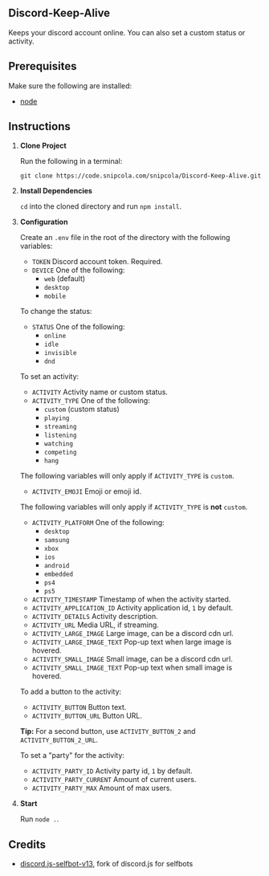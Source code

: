 ## Discord-Keep-Alive

Keeps your discord account online. You can also set a custom status or activity.

## Prerequisites

Make sure the following are installed:

- [node](https://nodejs.org)

## Instructions

1. **Clone Project**

   Run the following in a terminal:

   ```
   git clone https://code.snipcola.com/snipcola/Discord-Keep-Alive.git
   ```

2. **Install Dependencies**

   `cd` into the cloned directory and run `npm install`.

3. **Configuration**

   Create an `.env` file in the root of the directory with the following variables:

   - `TOKEN` Discord account token. Required.
   - `DEVICE` One of the following:
     - `web` (default)
     - `desktop`
     - `mobile`

   To change the status:

   - `STATUS` One of the following:
     - `online`
     - `idle`
     - `invisible`
     - `dnd`

   To set an activity:

   - `ACTIVITY` Activity name or custom status.
   - `ACTIVITY_TYPE` One of the following:
     - `custom` (custom status)
     - `playing`
     - `streaming`
     - `listening`
     - `watching`
     - `competing`
     - `hang`

   The following variables will only apply if `ACTIVITY_TYPE` is `custom`.

   - `ACTIVITY_EMOJI` Emoji or emoji id.

   The following variables will only apply if `ACTIVITY_TYPE` is **not** `custom`.

   - `ACTIVITY_PLATFORM` One of the following:
     - `desktop`
     - `samsung`
     - `xbox`
     - `ios`
     - `android`
     - `embedded`
     - `ps4`
     - `ps5`
   - `ACTIVITY_TIMESTAMP` Timestamp of when the activity started.
   - `ACTIVITY_APPLICATION_ID` Activity application id, `1` by default.
   - `ACTIVITY_DETAILS` Activity description.
   - `ACTIVITY_URL` Media URL, if streaming.
   - `ACTIVITY_LARGE_IMAGE` Large image, can be a discord cdn url.
   - `ACTIVITY_LARGE_IMAGE_TEXT` Pop-up text when large image is hovered.
   - `ACTIVITY_SMALL_IMAGE` Small image, can be a discord cdn url.
   - `ACTIVITY_SMALL_IMAGE_TEXT` Pop-up text when small image is hovered.

   To add a button to the activity:

   - `ACTIVITY_BUTTON` Button text.
   - `ACTIVITY_BUTTON_URL` Button URL.

   **Tip:** For a second button, use `ACTIVITY_BUTTON_2` and `ACTIVITY_BUTTON_2_URL`.

   To set a "party" for the activity:

   - `ACTIVITY_PARTY_ID` Activity party id, `1` by default.
   - `ACTIVITY_PARTY_CURRENT` Amount of current users.
   - `ACTIVITY_PARTY_MAX` Amount of max users.

4. **Start**

   Run `node .`.

## Credits

- [discord.js-selfbot-v13](https://github.com/aiko-chan-ai/discord.js-selfbot-v13), fork of discord.js for selfbots
